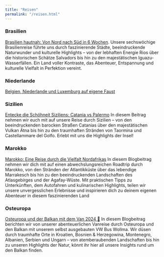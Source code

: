 ```yaml
---
title: "Reisen"
permalink: "/reisen.html"
---
```



### Brasilien 
<a href="{% post_url 2022-09-24-brazil %}">Brasilien hautnah: Von Nord nach Süd in 6 Wochen</a>. Unsere sechswöchige Brasilienreise führte uns durch faszinierende Städte, beeindruckende Naturwunder und kulturelle Highlights – von der lebhaften Energie Rios über die historischen Schätze Salvadors bis hin zu den majestätischen Iguazu-Wasserfällen. Ein Land voller Kontraste, das Abenteuer, Entspannung und kulturelle Vielfalt in Perfektion vereint.

### Niederlande 
<a href="{% post_url 2023-02-06-benelux %}">Belgien, Niederlande und Luxemburg auf eigene Faust</a>

### Sizilien
<a href="{% post_url 2023-11-01-sicily %}">Entecke die Schöhneit Siziliens: Catania vs Palermo</a>
In diesem Beitrag nehmen wir euch mit auf unsere Reise durch Sizilien – von den beeindruckenden barocken Straßen Catanias über den majestätischen Vulkan Ätna bis hin zu den traumhaften Stränden von Taormina und Castellammare del Golfo. Erlebt mit uns die Highlights der Insel!

### Marokko 
<a href="{% post_url 2024-02-22-morocco %}">Marokko: Eine Reise durch die Vielfalt Nordafrikas</a>
In diesem Blogbeitrag nehmen wir dich mit auf einen abwechslungsreichen Roadtrip durch Marokko, von den Stränden der Atlantikküste über das lebendige Marrakesch bis hin zu den beeindruckenden Landschaften des Atlasgebirges und der Agafay-Wüste. Mit praktischen Tipps zu Unterkünften, dem Autofahren und kulinarischen Highlights, teilen wir unsere unvergesslichen Erlebnisse und inspirieren dich zu deinem eigenen Abenteuer in diesem faszinierenden Land

### Osteuropa 
<a href="{% post_url 2024-09-24-Osteuropa-Balkan %}">Osteuropa und der Balkan mit dem Van 2024 🚌</a> 
In diesem Blogbeitrag berichten wir von unserer abenteuerlichen Vanreise durch Osteuropa und den Balkan mit unserem selbst ausgebauten VW Bus Wollma. Wir düsen durch traumhafte Orte in Kroatien, Bosnien & Herzegowina, Montenegro, Albanien, Serbien und Ungarn – von atemberaubenden Landschaften bis hin zu unseren Highlights der Natur, könnt ihr hier all unsere Insights rund um den Balkan finden. 

